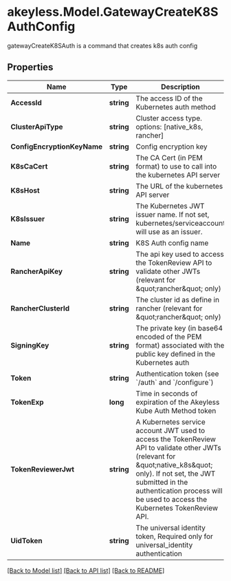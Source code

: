 # akeyless.Model.GatewayCreateK8SAuthConfig
gatewayCreateK8SAuth is a command that creates k8s auth config

## Properties

Name | Type | Description | Notes
------------ | ------------- | ------------- | -------------
**AccessId** | **string** | The access ID of the Kubernetes auth method | 
**ClusterApiType** | **string** | Cluster access type. options: [native_k8s, rancher] | [optional] [default to "native_k8s"]
**ConfigEncryptionKeyName** | **string** | Config encryption key | [optional] 
**K8sCaCert** | **string** | The CA Cert (in PEM format) to use to call into the kubernetes API server | [optional] 
**K8sHost** | **string** | The URL of the kubernetes API server | 
**K8sIssuer** | **string** | The Kubernetes JWT issuer name. If not set, kubernetes/serviceaccount will use as an issuer. | [optional] 
**Name** | **string** | K8S Auth config name | 
**RancherApiKey** | **string** | The api key used to access the TokenReview API to validate other JWTs (relevant for \&quot;rancher\&quot; only) | [optional] 
**RancherClusterId** | **string** | The cluster id as define in rancher (relevant for \&quot;rancher\&quot; only) | [optional] 
**SigningKey** | **string** | The private key (in base64 encoded of the PEM format) associated with the public key defined in the Kubernetes auth | 
**Token** | **string** | Authentication token (see &#x60;/auth&#x60; and &#x60;/configure&#x60;) | [optional] 
**TokenExp** | **long** | Time in seconds of expiration of the Akeyless Kube Auth Method token | [optional] [default to 300]
**TokenReviewerJwt** | **string** | A Kubernetes service account JWT used to access the TokenReview API to validate other JWTs (relevant for \&quot;native_k8s\&quot; only). If not set, the JWT submitted in the authentication process will be used to access the Kubernetes TokenReview API. | [optional] 
**UidToken** | **string** | The universal identity token, Required only for universal_identity authentication | [optional] 

[[Back to Model list]](../README.md#documentation-for-models) [[Back to API list]](../README.md#documentation-for-api-endpoints) [[Back to README]](../README.md)

